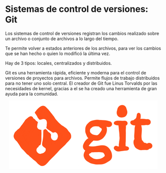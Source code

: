 # Sistemas de control de versiones: Git

Los sistemas de control de versiones registran los cambios realizado sobre un archivo o conjunto de archivos a lo largo del tiempo. 

Te permite volver a estados anteriores de los archivos, para ver los cambios que se han hecho o quien lo modificó la última vez. 

Hay de 3 tipos: locales, centralizados y distribuidos.

Git es una herramienta rápida, eficiente y moderna para el control de versiones de proyectos para archivos. Permite flujos de trabajo distribuídos para no tener uno solo central. El creador de Git fue Linus Torvalds por las necesidades de kernel, gracias a el se ha creado una herramienta de gran ayuda para la comunidad.

<p align="center">
  <img src="img/giphy.gif" alt="![economia](img/giphy.gif)"/>
</p>

